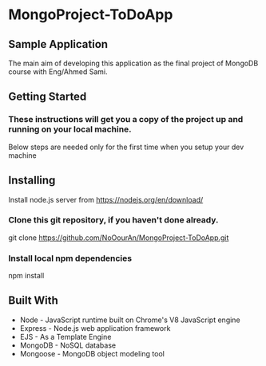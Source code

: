 # MongoProject-ToDoApp

## Sample Application
The main aim of developing this application as the final project of MongoDB course with Eng/Ahmed Sami.

## Getting Started
### These instructions will get you a copy of the project up and running on your local machine.
Below steps are needed only for the first time when you setup your dev machine

## Installing
Install node.js server from https://nodejs.org/en/download/

### Clone this git repository, if you haven't done already.
git clone https://github.com/NoOourAn/MongoProject-ToDoApp.git

### Install local npm dependencies
npm install

## Built With
- Node - JavaScript runtime built on Chrome's V8 JavaScript engine
- Express - Node.js web application framework
- EJS - As a Template Engine
- MongoDB - NoSQL database
- Mongoose - MongoDB object modeling tool